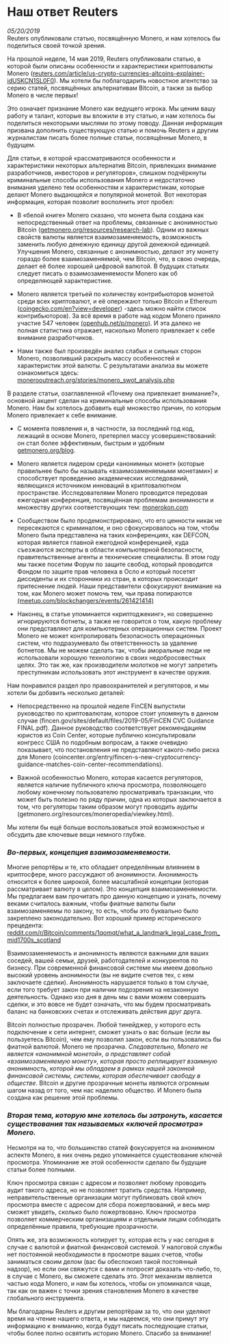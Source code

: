 # Наш ответ Reuters  
*05/20/2019*  
Reuters опубликовали статью, посвящённую Monero, и нам хотелось бы поделиться своей точкой зрения.

На прошлой неделе, 14 мая 2019, Reuters опубликовали статью, в которой были описаны особенности и характеристики криптовалюты Monero ([reuters.com/article/us-crypto-currencies-altcoins-explainer-idUSKCN1SL0F0](https://www.reuters.com/article/us-crypto-currencies-altcoins-explainer-idUSKCN1SL0F0)). Мы хотели бы поблагодарить новостное агентство за серию статей, посвящённых альтернативам Bitcoin, а также за выбор Monero в числе первых!

Это означает признание Monero как ведущего игрока. Мы ценим вашу работу и талант, которые вы вложили в эту статью, и нам хотелось бы поделиться некоторыми мыслями по этому поводу. Данная информация призвана дополнить существующую статью и помочь Reuters и другим журналистам писать более полные статьи, посвящённые Monero, в будущем.

Для статьи, в которой «рассматриваются особенности и характеристики некоторых альтернатив Bitcoin, привлекших внимание разработчиков, инвесторов и регуляторов», слишком подчёркнуты криминальные способы использования Monero и недостаточно внимания уделено тем особенностям и характеристикам, которые делают Monero выдающейся и популярной монетой. Вот некоторая информация, которая позволит восполнить этот пробел:

+ В «белой книге» Monero сказано, что монета была создана как непосредственный ответ на проблемы, связанные с анонимностью Bitcoin ([getmonero.org/resources/research-lab](https://web.getmonero.org/resources/research-lab/)). Одним из важных свойств валюты является взаимозаменяемость, возможность заменить любую денежную единицу другой денежной единицей. Улучшения Monero, связанные с анонимностью, делают эту монету гораздо более взаимозаменяемой, чем Bitcoin, что, в свою очередь, делает её более хорошей цифровой валютой. В будущих статьях следует писать о взаимозаменяемости Monero как об определяющей характеристике.

+ Monero является третьей по количеству контрибьюторов монетой среди всех криптовалют, и её опережают только Bitcoin и Ethereum ([coingecko.com/en?view=developer](https://www.coingecko.com/en?view=developer)) -здесь можно найти список контрибьюторов). За всё время в работе над кодом Monero приняло участие 547 человек [(openhub.net/p/monero)](https://www.openhub.net/p/monero/). И эта далеко не полная статистика отражает, насколько Monero привлекает к себе внимание разработчиков.

+ Нами также был произведён анализ слабых и сильных сторон Monero, позволивший раскрыть массу особенностей и характеристик этой валюты. С результатами анализа вы можете ознакомиться здесь: [monerooutreach.org/stories/monero_swot_analysis.php](https://www.monerooutreach.org/stories/monero_swot_analysis.php)

В разделе статьи, озаглавленной «Почему она привлекает внимание?», основной акцент сделан на криминальные способы использования Monero. Нам бы хотелось добавить ещё множество причин, по которым Monero привлекает к себе внимание.

+ С момента появления и, в частности, за последний год код, лежащий в основе Monero, претерпел массу усовершенствований: он стал более эффективным, быстрым и удобным [getmonero.org/blog](https://web.getmonero.org/blog/).

+ Monero является лидером среди «анонимных монет» (которые правильнее было бы называть «взаимозаменяемыми монетами») и способствует проведению академических исследований, являющихся источником инноваций в криптовалютном пространстве. Исследователями Monero проводится передовая ежегодная конференция, посвящённая проблемам анонимности и множеству других соответствующих тем: [monerokon.com](https://monerokon.com/)

+ Сообществом было продемонстрировано, что его ценности никак не пересекаются с криминалом, и оно сфокусировалось на том, чтобы Monero была представлена на таких конференциях, как DEFCON, которая является главной ежегодной конференцией, куда съезжаются эксперты в области компьютерной безопасности, правительственные агенты и технические специалисты. В этом году мы также посетим Форум по защите свобод, который проводится Фондом по защите прав человека в Осло и который посетят диссиденты и их сторонники из стран, в которых происходит притеснение людей. Наши представители сфокусируют внимание на том, как Monero может помочь тем, чьи права попираются [(meetup.com/blockchangers/events/261421414)](https://www.meetup.com/blockchangers/events/261421414)

+ Наконец, в статье упоминается «криптоджекинг», но совершенно игнорируются ботнеты, а также не говорится о том, какую проблему они представляют для компьютерных операционных систем. Проект Monero не может контролировать безопасность операционных систем, что подразумевало бы ответственность за удаление ботнетов. Мы не можем сделать так, чтобы аморальные люди не использовали хорошую технологию в своих недобросовестных целях. Это так же, как производители молотков не могут запретить преступникам использовать этот инструмент в качестве оружия.

Нам понравился раздел про правоохранителей и регуляторов, и мы хотели бы добавить несколько деталей:

+ Непосредственно на прошлой неделе FinCEN выпустили руководство по криптовалютам, которое стоит упомянуть в данном случае (fincen.gov/sites/default/files/2019-05/FinCEN CVC Guidance FINAL.pdf). Данное руководство соответствует рекомендациям юристов из Coin Center, которые публично консультировали конгресс США по подобным вопросам, а также очевидно показывает, что постановления не представляют какого-либо риска для Monero (coincenter.org/entry/fincen-s-new-cryptocurrency-guidance-matches-coin-center-recommendations).

+ Важной особенностью Monero, которая касается регуляторов, является наличие публичного ключа просмотра, позволяющего любому конечному пользователю просматривать транзакции, что может быть полезно по ряду причин, одна из которых заключается в том, что регуляторы таким образом могут проводить аудиты (getmonero.org/resources/moneropedia/viewkey.html).

Мы хотели бы ещё больше воспользоваться этой возможностью и обсудить две ключевые вещи немного глубже.

### *Во-первых, концепция взаимозаменяемости.*

Многие репортёры и те, кто обладает определённым влиянием в криптосфере, много рассуждают об анонимности. Анонимность относится к более широкой, более масштабной концепции (которая рассматривает валюту в целом). Это концепция взаимозаменяемости. Мы предлагаем вам прочитать про данную концепцию и узнать, почему веками считалось важным, чтобы фиатные валюты были взаимозаменяемы по закону, то есть, чтобы это буквально было закреплено законодательно. Вот хороший пример исторического прецедента: [reddit.com/r/Bitcoin/comments/1qomqt/what_a_landmark_legal_case_from_mid1700s_scotland](https://reddit.com/r/Bitcoin/comments/1qomqt/what_a_landmark_legal_case_from_mid1700s_scotland)

Взаимозаменяемость и анонимность являются важными для ваших соседей, вашей семьи, друзей, работодателей и конкурентов по бизнесу. При современной финансовой системе мы имеем довольно высокий уровень анонимности (вы не видите счетов тех, с кем заключаете сделки). Анонимность нарушается только в том случае, если того требует закон при наличии подозрения на незаконную деятельность. Однако изо дня в день мы с вами можем совершать сделки, и это вовсе не будет означать, что мы будем просматривать баланс на банковских счетах и отслеживать действия друг друга.

Bitcoin полностью прозрачен. Любой тинейджер, у которого есть подключение к сети интернет, сможет узнать о вас больше (если вы пользуетесь Bitcoin), чем ему позволил закон, если вы пользовались бы фиатной валютой. Monero не прозрачна. *Следовательно, Monero не является «анонимной монетой», а представляет собой «взаимозаменяемую монету», которая просто реплицирует взаимную анонимность, которой мы обладаем в рамках нашей законной финансовой системы, системы, которая обеспечивает свободу в обществе*. Bitcoin и другие прозрачные монеты являются огромным шагом назад от того, чем нас наделило общество. И Monero была создана как решение этой проблемы.

### *Вторая тема, которую мне хотелось бы затронуть, касается существования так называемых «ключей просмотра» Monero.*

Несмотря на то, что большинство статей фокусируется на анонимном аспекте Monero, в них очень редко упоминается существование ключей просмотра. Упоминание же этой особенности сделало бы будущие статьи более полными.

Ключ просмотра связан с адресом и позволяет любому проводить аудит такого адреса, но не позволяет тратить средства. Например, неправительственные организации могут публиковать свой ключ просмотра вместе с адресом для сбора пожертвований, и весь мир сможет увидеть, сколько было пожертвовано. Ключ просмотра позволяет коммерческим организациям и отдельным лицам соблюдать определённые правила, требующие прозрачности.

Опять же, эта возможность копирует ту, которая есть у нас сегодня в случае с валютой и фиатной финансовой системой. У налоговой службы нет постоянной необходимости в просмотре ваших счетов, чтобы заниматься своим делом (вас бы обеспокоил такой постоянный надзор), но если они свяжутся с вами и попросят доказать что-либо, то, в случае с Monero, вы сможете сделать это. Этот механизм является частью кода Monero, и нам бы хотелось, чтобы он упоминался чаще, так как он важен с точки зрения становления Monero в качестве глобального инструмента.

Мы благодарны Reuters и другим репортёрам за то, что они уделяют время на чтение нашего ответа, и мы надеемся, что они примут эту информацию к вниманию, когда будут писать последующие статьи, чтобы более полно освятить историю Monero. Спасибо за внимание!
